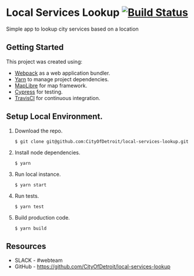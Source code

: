 # Local Services Lookup [![Build Status](https://app.travis-ci.com/CityOfDetroit/local-services-lookup.svg?branch=dev)](https://travis-ci.com/CityOfDetroit/local-services-lookup)
Simple app to lookup city services based on a location

## Getting Started

This project was created using:
 - [Webpack](https://webpack.js.org/) as a web application bundler.
 - [Yarn](https://classic.yarnpkg.com/en/) to manage project dependencies.
 - [MapLibre](https://maplibre.org/) for map framework.
 - [Cypress](https://www.cypress.io/) for testing.
 - [TravisCI](https://www.travis-ci.com/) for continuous integration.

## Setup Local Environment.

1. Download the repo.
    ```
    $ git clone git@github.com:CityOfDetroit/local-services-lookup.git
    ```
2. Install node dependencies.

    ```
    $ yarn
    ```

3. Run local instance.
    ```
    $ yarn start
    ```

4. Run tests.
    ```
    $ yarn test
    ```

5. Build production code.
    ```
    $ yarn build
    ```
## Resources

* SLACK - #webteam
* GitHub - https://github.com/CityOfDetroit/local-services-lookup
